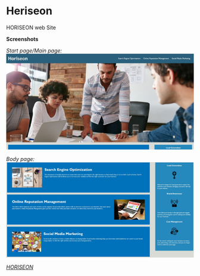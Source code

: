# Heriseon
HORISEON web Site

<b>Screenshots</b>

<i>Start page/Main page: </i>
<img src="assets/images/MainPage.jpg" alt="Main Page">

<i>Body page: </i>
<img src="assets/images/BodyPage.jpg" alt="Body Page">


<i> 
<a href="https://beshayr2020.github.io/Horiseon-web-development/">HORISEON</a>
</i>